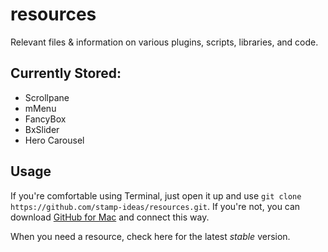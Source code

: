 resources
=========

Relevant files &amp; information on various plugins, scripts, libraries, and code.

## Currently Stored:

* Scrollpane
* mMenu
* FancyBox
* BxSlider
* Hero Carousel

## Usage

If you're comfortable using Terminal, just open it up and use `git clone https://github.com/stamp-ideas/resources.git`. If you're not, you can download [GitHub for Mac](https://mac.github.com/ "Github for Mac") and connect this way.

When you need a resource, check here for the latest *stable* version. 